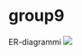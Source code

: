# group9

ER-diagrammi
<img src="C:/Users/jusu9/OneDrive/Työpöytä/Stuff/Koulujutut/BankSimul/er_kaavio.png">